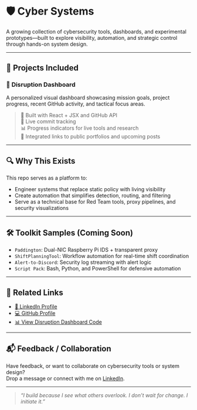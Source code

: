 # 🛡️ Cyber Systems

A growing collection of cybersecurity tools, dashboards, and experimental prototypes—built to explore visibility, automation, and strategic control through hands-on system design.

---

## 📌 Projects Included

### 🔹 **Disruption Dashboard**
A personalized visual dashboard showcasing mission goals, project progress, recent GitHub activity, and tactical focus areas.

> 🚀 Built with React + JSX and GitHub API  
> 🧩 Live commit tracking  
> 📊 Progress indicators for live tools and research  
> 🔗 Integrated links to public portfolios and upcoming posts

---

## 🔍 Why This Exists

This repo serves as a platform to:
- Engineer systems that replace static policy with living visibility
- Create automation that simplifies detection, routing, and filtering
- Serve as a technical base for Red Team tools, proxy pipelines, and security visualizations

---

## 🛠️ Toolkit Samples (Coming Soon)

- `Paddington`: Dual-NIC Raspberry Pi IDS + transparent proxy
- `ShiftPlanningTool`: Workflow automation for real-time shift coordination
- `Alert-to-Discord`: Security log streaming with alert logic
- `Script Pack`: Bash, Python, and PowerShell for defensive automation

---

## 📎 Related Links

- [🔗 LinkedIn Profile](https://www.linkedin.com/in/james-grant-iv)
- [💻 GitHub Profile](https://github.com/ripbee-vos)
- [📊 View Disruption Dashboard Code](./src/DisruptionDashboard.jsx)

---

## 📬 Feedback / Collaboration

Have feedback, or want to collaborate on cybersecurity tools or system design?  
Drop a message or connect with me on [LinkedIn](https://www.linkedin.com/in/james-grant-iv).

---

> _“I build because I see what others overlook. I don’t wait for change. I initiate it.”_
